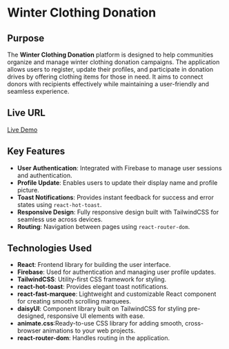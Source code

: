 # Winter Clothing Donation

## Purpose
The **Winter Clothing Donation** platform is designed to help communities organize and manage winter clothing donation campaigns. The application allows users to register, update their profiles, and participate in donation drives by offering clothing items for those in need. It aims to connect donors with recipients effectively while maintaining a user-friendly and seamless experience.

## Live URL
[Live Demo](https://winter-clothing-donation.netlify.app/)  

## Key Features
- **User Authentication**: Integrated with Firebase to manage user sessions and authentication.
- **Profile Update**: Enables users to update their display name and profile picture.
- **Toast Notifications**: Provides instant feedback for success and error states using `react-hot-toast`.
- **Responsive Design**: Fully responsive design built with TailwindCSS for seamless use across devices.
- **Routing**: Navigation between pages using `react-router-dom`.

## Technologies Used
- **React**: Frontend library for building the user interface.
- **Firebase**: Used for authentication and managing user profile updates.
- **TailwindCSS**: Utility-first CSS framework for styling.
- **react-hot-toast**: Provides elegant toast notifications.
- **react-fast-marquee**: Lightweight and customizable React component for creating smooth scrolling marquees.
- **daisyUI**: Component library built on TailwindCSS for styling pre-designed, responsive UI elements with ease.
- **animate.css**:Ready-to-use CSS library for adding smooth, cross-browser animations to your web projects.
- **react-router-dom**: Handles routing in the application.


